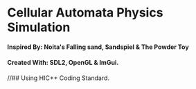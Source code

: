# Cellular Automata Physics Simulation

#### Inspired By: Noita's Falling sand, Sandspiel & The Powder Toy

#### Created With: SDL2, OpenGL & ImGui.

//## Using HIC++ Coding Standard.
